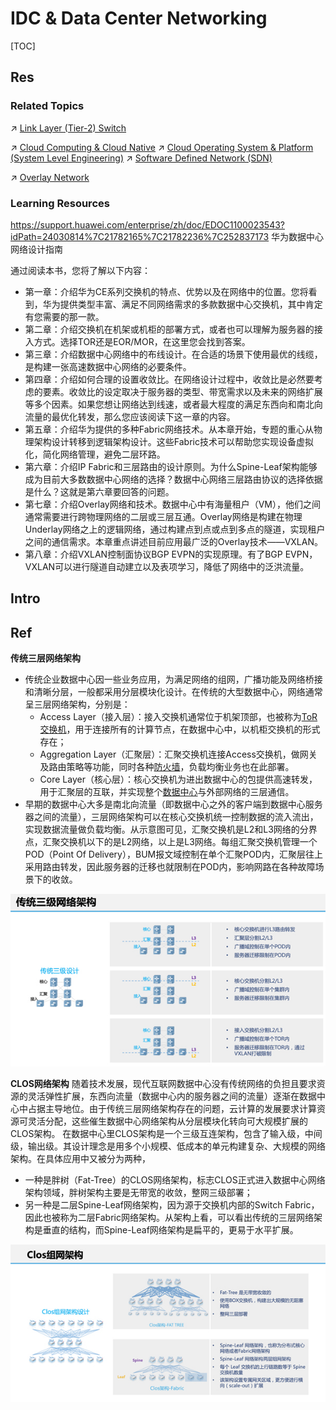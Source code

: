 # IDC & Data Center Networking

[TOC]



## Res
### Related Topics
↗ [Link Layer (Tier-2) Switch](📌%20Link%20Layer%20(Switched%20Network)%20Basics/Link%20Layer%20Network%20Devices/Link%20Layer%20(Tier-2)%20Switch.md)

↗ [Cloud Computing & Cloud Native](../../../../../Software%20Engineering/☁️%20Cloud%20Computing%20&%20Cloud%20Native/Cloud%20Computing%20&%20Cloud%20Native.md)
↗ [Cloud Operating System & Platform (System Level Engineering)](../../../../../Software%20Engineering/☁️%20Cloud%20Computing%20&%20Cloud%20Native/Cloud%20Operating%20System%20&%20Platform%20(System%20Level%20Engineering)/Cloud%20Operating%20System%20&%20Platform%20(System%20Level%20Engineering).md)
↗ [Software Defined Network (SDN)](../../../🙌🏻%20Software%20Defined%20Network%20(SDN)/Software%20Defined%20Network%20(SDN).md)

↗ [Overlay Network](../../../Network%20Virtualization/Overlay%20Network.md)


### Learning Resources
https://support.huawei.com/enterprise/zh/doc/EDOC1100023543?idPath=24030814%7C21782165%7C21782236%7C252837173
华为数据中心网络设计指南

通过阅读本书，您将了解以下内容：
- 第一章：介绍华为CE系列交换机的特点、优势以及在网络中的位置。您将看到，华为提供类型丰富、满足不同网络需求的多款数据中心交换机，其中肯定有您需要的那一款。
- 第二章：介绍交换机在机架或机柜的部署方式，或者也可以理解为服务器的接入方式。选择TOR还是EOR/MOR，在这里您会找到答案。
- 第三章：介绍数据中心网络中的布线设计。在合适的场景下使用最优的线缆，是构建一张高速数据中心网络的必要条件。
- 第四章：介绍如何合理的设置收敛比。在网络设计过程中，收敛比是必然要考虑的要素。收敛比的设定取决于服务器的类型、带宽需求以及未来的网络扩展等多个因素。如果您想让网络达到线速，或者最大程度的满足东西向和南北向流量的最优化转发，那么您应该阅读下这一章的内容。
- 第五章：介绍华为提供的多种Fabric网络技术。从本章开始，专题的重心从物理架构设计转移到逻辑架构设计。这些Fabric技术可以帮助您实现设备虚拟化，简化网络管理，避免二层环路。
- 第六章：介绍IP Fabric和三层路由的设计原则。为什么Spine-Leaf架构能够成为目前大多数数据中心网络的选择？数据中心网络三层路由协议的选择依据是什么？这就是第六章要回答的问题。
- 第七章：介绍Overlay网络和技术。数据中心中有海量租户（VM），他们之间通常需要进行跨物理网络的二层或三层互通。Overlay网络是构建在物理Underlay网络之上的逻辑网络，通过构建点到点或点到多点的隧道，实现租户之间的通信需求。本章重点讲述目前应用最广泛的Overlay技术——VXLAN。
- 第八章：介绍VXLAN控制面协议BGP EVPN的实现原理。有了BGP EVPN，VXLAN可以进行隧道自动建立以及表项学习，降低了网络中的泛洪流量。



## Intro



## Ref
[浅谈：数据中心网络架构的演进]: https://www.ruijie.com.cn/jszl/89179/

**传统三层网络架构**
- 传统企业数据中心因一些业务应用，为满足网络的组网，广播功能及网络桥接和清晰分层，一般都采用分层模块化设计。在传统的大型数据中心，网络通常呈三层网络架构，分别是：
	- Access Layer（接入层）：接入交换机通常位于机架顶部，也被称为[ToR交换机](https://www.ruijie.com.cn/cp/jh-shjzhx/)，用于连接所有的计算节点，在数据中心中，以机柜交换机的形式存在；
	- Aggregation Layer（汇聚层）：汇聚交换机连接Access交换机，做网关及路由策略等功能，同时各种[防火墙](https://www.ruijie.com.cn/cp/aq-wgl/wallz5100/)，负载均衡业务也在此部署。
	- Core Layer（核心层）：核心交换机为进出数据中心的包提供高速转发，用于汇聚层的互联，并实现整个[数据中心](https://www.ruijie.com.cn/cp/jh-shjzhx/)与外部网络的三层通信。
- 早期的数据中心大多是南北向流量（即数据中心之外的客户端到数据中心服务器之间的流量），三层网络架构可以在核心交换机统一控制数据的流入流出，实现数据流量做负载均衡。从示意图可见，汇聚交换机是L2和L3网络的分界点，汇聚交换机以下的是L2网络，以上是L3网络。每组汇聚交换机管理一个POD（Point Of Delivery），BUM报文域控制在单个汇聚POD内，汇聚层往上采用路由转发，因此服务器的迁移也就限制在POD内，影响网路在各种故障场景下的收敛。

![](../../../../../../Assets/Pics/Pasted%20image%2020240512151446.png)

**CLOS网络架构**
随着技术发展，现代互联网数据中心没有传统网络的负担且要求资源的灵活弹性扩展，东西向流量（数据中心内的服务器之间的流量）逐渐在数据中心中占据主导地位。由于传统三层网络架构存在的问题，云计算的发展要求计算资源可灵活分配，这些催生数据中心网络架构从分层模块化转向可大规模扩展的CLOS架构。
在数据中心里CLOS架构是一个三级互连架构，包含了输入级，中间级，输出级。其设计理念是用多个小规模、低成本的单元构建复杂、大规模的网络架构。在具体应用中又被分为两种，
- 一种是胖树（Fat-Tree）的CLOS网络架构，标志CLOS正式进入数据中心网络架构领域，胖树架构主要是无带宽的收敛，整网三级部署；
- 另一种是二层Spine-Leaf网络架构，因为源于交换机内部的Switch Fabric，因此也被称为二层Fabric网络架构。从架构上看，可以看出传统的三层网络架构是垂直的结构，而Spine-Leaf网络架构是扁平的，更易于水平扩展。

![](../../../../../../Assets/Pics/Pasted%20image%2020240512151441.png)


[回顾谷歌数据中心分布式交换架构Aquila]: https://mp.weixin.qq.com/s/O5Ed766Loyht4MKIH-fKTg
